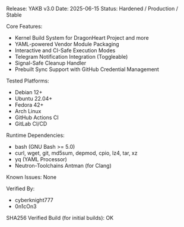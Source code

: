 Release: YAKB v3.0
Date: 2025-06-15
Status: Hardened / Production / Stable

Core Features:
- Kernel Build System for DragonHeart Project and more
- YAML-powered Vendor Module Packaging
- Interactive and CI-Safe Execution Modes
- Telegram Notification Integration (Toggleable)
- Signal-Safe Cleanup Handler
- Prebuilt Sync Support with GitHub Credential Management

Tested Platforms:
- Debian 12+
- Ubuntu 22.04+
- Fedora 42+
- Arch Linux
- GitHub Actions CI
- GitLab CI/CD

Runtime Dependencies:
- bash (GNU Bash >= 5.0)
- curl, wget, git, md5sum, depmod, cpio, lz4, tar, xz
- yq (YAML Processor)
- Neutron-Toolchains Antman (for Clang)

Known Issues: None

Verified By:
- cyberknight777
- 0n1cOn3

SHA256 Verified Build (for initial builds): OK

